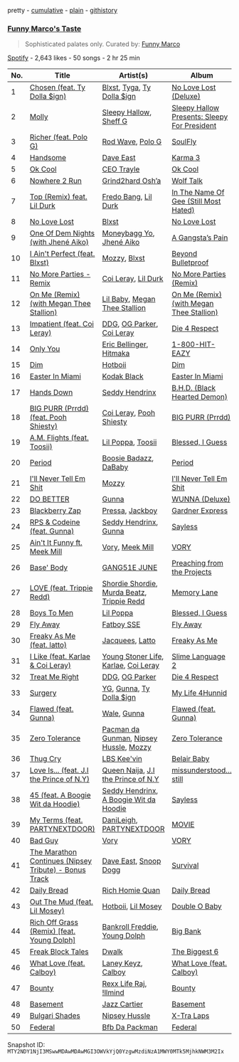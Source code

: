 pretty - [cumulative](/playlists/cumulative/37i9dQZF1DX89MTSIeRPLG.md) - [plain](/playlists/plain/37i9dQZF1DX89MTSIeRPLG) - [githistory](https://github.githistory.xyz/mackorone/spotify-playlist-archive/blob/main/playlists/plain/37i9dQZF1DX89MTSIeRPLG)

### [Funny Marco's Taste](https://open.spotify.com/playlist/37i9dQZF1DX89MTSIeRPLG)

> Sophisticated palates only\. Curated by: <a href="https://www.instagram.com/funnymarco/">Funny Marco</a>

[Spotify](https://open.spotify.com/user/spotify) - 2,643 likes - 50 songs - 2 hr 25 min

| No. | Title | Artist(s) | Album | Length |
|---|---|---|---|---|
| 1 | [Chosen \(feat\. Ty Dolla $ign\)](https://open.spotify.com/track/1dIWPXMX4kRHj6Dt2DStUQ) | [Blxst](https://open.spotify.com/artist/4qXC0i02bSFstECuXP2ZpL), [Tyga](https://open.spotify.com/artist/5LHRHt1k9lMyONurDHEdrp), [Ty Dolla $ign](https://open.spotify.com/artist/7c0XG5cIJTrrAgEC3ULPiq) | [No Love Lost \(Deluxe\)](https://open.spotify.com/album/7AwrgenNcTAJlJF3pKL0Qr) | 2:41 |
| 2 | [Molly](https://open.spotify.com/track/3m49rgJQUz5GU07RWjf5SH) | [Sleepy Hallow](https://open.spotify.com/artist/6EPlBSH2RSiettczlz7ihV), [Sheff G](https://open.spotify.com/artist/1tG7s7S4sq2eFFW0QZyLbm) | [Sleepy Hallow Presents: Sleepy For President](https://open.spotify.com/album/3P7EIeXmzJQNT1xs4Q6Xzd) | 2:44 |
| 3 | [Richer \(feat\. Polo G\)](https://open.spotify.com/track/0mehSdTadpXbHAWTrnrIXO) | [Rod Wave](https://open.spotify.com/artist/45TgXXqMDdF8BkjA83OM7z), [Polo G](https://open.spotify.com/artist/6AgTAQt8XS6jRWi4sX7w49) | [SoulFly](https://open.spotify.com/album/7q5xGp0tEnJ8s1ZumqiRSk) | 3:10 |
| 4 | [Handsome](https://open.spotify.com/track/6ioJIbTdQEpbvkTdPuwhF5) | [Dave East](https://open.spotify.com/artist/7e10JUMF7MJmmwYpnTSMI5) | [Karma 3](https://open.spotify.com/album/5Z9H6gen4nUySpLZzKy2y0) | 2:53 |
| 5 | [Ok Cool](https://open.spotify.com/track/7kOU7qeq1PV6R2ZJcKUyIQ) | [CEO Trayle](https://open.spotify.com/artist/6RuutbNl5ny8LAf1uSK3fS) | [Ok Cool](https://open.spotify.com/album/3zifa4JgjBDFXzhq2e7Gom) | 2:57 |
| 6 | [Nowhere 2 Run](https://open.spotify.com/track/6RCET3cus4uP5eX9zIpeOb) | [Grind2hard Osh’a](https://open.spotify.com/artist/2PnBmX5Wpq0hUQuGh9W5ET) | [Wolf Talk](https://open.spotify.com/album/5SVniwgSdrKp3lk4H3TivW) | 2:53 |
| 7 | [Top \(Remix\) feat\. Lil Durk](https://open.spotify.com/track/5S0QZGDvhgdED2WJGgxBKb) | [Fredo Bang](https://open.spotify.com/artist/4yTmEo2clwWq2jwelvqgVv), [Lil Durk](https://open.spotify.com/artist/3hcs9uc56yIGFCSy9leWe7) | [In The Name Of Gee \(Still Most Hated\)](https://open.spotify.com/album/18sKqGhmvXhfhgnzu3uj0T) | 2:38 |
| 8 | [No Love Lost](https://open.spotify.com/track/7HbSng0v9scr10DcmAZxe9) | [Blxst](https://open.spotify.com/artist/4qXC0i02bSFstECuXP2ZpL) | [No Love Lost](https://open.spotify.com/album/0pwGvLOBpgIgFlrQVSRqh9) | 1:46 |
| 9 | [One Of Dem Nights \(with Jhené Aiko\)](https://open.spotify.com/track/5CSID3PvGYFa3zNgid3ClE) | [Moneybagg Yo](https://open.spotify.com/artist/3tJoFztHeIJkJWMrx0td2f), [Jhené Aiko](https://open.spotify.com/artist/5ZS223C6JyBfXasXxrRqOk) | [A Gangsta’s Pain](https://open.spotify.com/album/5ffogo3K3fYibGWa93IzUe) | 2:23 |
| 10 | [I Ain't Perfect \(feat\. Blxst\)](https://open.spotify.com/track/5Ak6oUUC0r1KfU2sPXkSa5) | [Mozzy](https://open.spotify.com/artist/4AA474G2hRfrHyGrfyDseO), [Blxst](https://open.spotify.com/artist/4qXC0i02bSFstECuXP2ZpL) | [Beyond Bulletproof](https://open.spotify.com/album/3Ud5r7QHfMF1UhH8a5M1cH) | 3:32 |
| 11 | [No More Parties \- Remix](https://open.spotify.com/track/5A4WcRuy0FFEAC5pAK43oa) | [Coi Leray](https://open.spotify.com/artist/6AMd49uBDJfhf30Ak2QR5s), [Lil Durk](https://open.spotify.com/artist/3hcs9uc56yIGFCSy9leWe7) | [No More Parties \(Remix\)](https://open.spotify.com/album/4H8JPgTkCXVgVr8e2J5tKX) | 3:12 |
| 12 | [On Me \(Remix\) \(with Megan Thee Stallion\)](https://open.spotify.com/track/589jILaMtVqRiVxubmnLiF) | [Lil Baby](https://open.spotify.com/artist/5f7VJjfbwm532GiveGC0ZK), [Megan Thee Stallion](https://open.spotify.com/artist/181bsRPaVXVlUKXrxwZfHK) | [On Me \(Remix\) \(with Megan Thee Stallion\)](https://open.spotify.com/album/0Qta1EXfjfRgjE74XYEFta) | 2:15 |
| 13 | [Impatient \(feat\. Coi Leray\)](https://open.spotify.com/track/5LE8xsgXORBCV70UKd7ywp) | [DDG](https://open.spotify.com/artist/0WK3H9OErSn5zKOkOV5egm), [OG Parker](https://open.spotify.com/artist/5hhgghBFkLDdMn93GW4x3I), [Coi Leray](https://open.spotify.com/artist/6AMd49uBDJfhf30Ak2QR5s) | [Die 4 Respect](https://open.spotify.com/album/4TzzpYnIMI8opSO9koKKVG) | 4:05 |
| 14 | [Only You](https://open.spotify.com/track/7cmml6x2roZ79TepoRbnd0) | [Eric Bellinger](https://open.spotify.com/artist/7ibAWtDtmEfaVhc1FJ3Vl9), [Hitmaka](https://open.spotify.com/artist/1VeOsE6gNwoBsIAinCAb3l) | [1\-800\-HIT\-EAZY](https://open.spotify.com/album/49sZjOYtCwxpOhbwDXmaUi) | 2:29 |
| 15 | [Dim](https://open.spotify.com/track/0vAeNqXsZmFzMgRF486jcb) | [Hotboii](https://open.spotify.com/artist/220xv2aB3dsGxaJI1gGs7l) | [Dim](https://open.spotify.com/album/7iczpIXMnMAhDSt7kMKG1y) | 2:46 |
| 16 | [Easter In Miami](https://open.spotify.com/track/49lrrlWBTkVEIuHkjnf7tI) | [Kodak Black](https://open.spotify.com/artist/46SHBwWsqBkxI7EeeBEQG7) | [Easter In Miami](https://open.spotify.com/album/5ohdcadjBRwB6kHNMX0UFk) | 3:07 |
| 17 | [Hands Down](https://open.spotify.com/track/0AjxDudmpT7MMkqtwCtJbE) | [Seddy Hendrinx](https://open.spotify.com/artist/4TYOMrAFzxu8wO0yLIpOm4) | [B.H.D\. \(Black Hearted Demon\)](https://open.spotify.com/album/2Qeie0AYfdOr2Y0Gp9qCIT) | 2:37 |
| 18 | [BIG PURR \(Prrdd\) \(feat\. Pooh Shiesty\)](https://open.spotify.com/track/5byWPNSh2hi0ULmDxBgLyV) | [Coi Leray](https://open.spotify.com/artist/6AMd49uBDJfhf30Ak2QR5s), [Pooh Shiesty](https://open.spotify.com/artist/5F1aAS1duwlzExnPs3l2Xe) | [BIG PURR \(Prrdd\)](https://open.spotify.com/album/4I7EKdVEB8S9LjRfNoOV0o) | 1:56 |
| 19 | [A.M\. Flights \(feat\. Toosii\)](https://open.spotify.com/track/37mxyK3wdiHlv6MDuQJnAp) | [Lil Poppa](https://open.spotify.com/artist/2hq1yEIcPd7KMLmU6h77Cg), [Toosii](https://open.spotify.com/artist/6BH1xcDkwbbyrLMUKECsW1) | [Blessed, I Guess](https://open.spotify.com/album/2g74qnJkJJcXB0XAZbBXAL) | 2:03 |
| 20 | [Period](https://open.spotify.com/track/6SNYJG1rOe01x83XtaXXNi) | [Boosie Badazz](https://open.spotify.com/artist/6z7xFFHxYkE9t8bwIF0Bvg), [DaBaby](https://open.spotify.com/artist/4r63FhuTkUYltbVAg5TQnk) | [Period](https://open.spotify.com/album/0TV6rA9EkTHEVNOjfsyLFS) | 3:20 |
| 21 | [I'll Never Tell Em Shit](https://open.spotify.com/track/1BFXOnTTLceecy6N2xDgCV) | [Mozzy](https://open.spotify.com/artist/4AA474G2hRfrHyGrfyDseO) | [I'll Never Tell Em Shit](https://open.spotify.com/album/6OPXGevMn8h54jmk4LWgG1) | 2:57 |
| 22 | [DO BETTER](https://open.spotify.com/track/3BOosbDTBZKTOwTbfaQmHY) | [Gunna](https://open.spotify.com/artist/2hlmm7s2ICUX0LVIhVFlZQ) | [WUNNA \(Deluxe\)](https://open.spotify.com/album/6FfYIKA59pCFs2d1FB79Pq) | 2:32 |
| 23 | [Blackberry Zap](https://open.spotify.com/track/7nQ5vYfpRleN1UPTD1vgj1) | [Pressa](https://open.spotify.com/artist/5olrQpDroHT7sjmYWMLivy), [Jackboy](https://open.spotify.com/artist/2S2mt1DiA4QKdKvtqwxrbB) | [Gardner Express](https://open.spotify.com/album/24nydg8i966CawS06yCtZh) | 2:58 |
| 24 | [RPS & Codeine \(feat\. Gunna\)](https://open.spotify.com/track/4ZUnCQ1wwsxIt2r43Mb2YY) | [Seddy Hendrinx](https://open.spotify.com/artist/4TYOMrAFzxu8wO0yLIpOm4), [Gunna](https://open.spotify.com/artist/2hlmm7s2ICUX0LVIhVFlZQ) | [Sayless](https://open.spotify.com/album/09cQYh4fbHWyUwRBYbg4nJ) | 3:02 |
| 25 | [Ain't It Funny ft\. Meek Mill](https://open.spotify.com/track/0ftCFsa6FKV37aB2CVtkzd) | [Vory](https://open.spotify.com/artist/0GeeIVcvGA8GSlWsoY1dkG), [Meek Mill](https://open.spotify.com/artist/20sxb77xiYeusSH8cVdatc) | [VORY](https://open.spotify.com/album/5iRW5fHWYfewFUalgau4QA) | 3:03 |
| 26 | [Base' Body](https://open.spotify.com/track/2l7z6Z05tlyJfJMP2Q0gT6) | [GANG51E JUNE](https://open.spotify.com/artist/5WPIT3gvl0GWGIMFBkFvUe) | [Preaching from the Projects](https://open.spotify.com/album/4aTRMIvievsHXpizRHEx49) | 2:30 |
| 27 | [LOVE \(feat\. Trippie Redd\)](https://open.spotify.com/track/19FE7YCq8xxijzQNqFnGAd) | [Shordie Shordie](https://open.spotify.com/artist/5fyvTyetDr7gvLafBsEEhU), [Murda Beatz](https://open.spotify.com/artist/3CbYyyd8wH3RT6t0jwpdzC), [Trippie Redd](https://open.spotify.com/artist/6Xgp2XMz1fhVYe7i6yNAax) | [Memory Lane](https://open.spotify.com/album/6m30knOGvtlQGoN4qMqtbp) | 4:15 |
| 28 | [Boys To Men](https://open.spotify.com/track/5EBrAbr17vTY143Fo1Cwop) | [Lil Poppa](https://open.spotify.com/artist/2hq1yEIcPd7KMLmU6h77Cg) | [Blessed, I Guess](https://open.spotify.com/album/2g74qnJkJJcXB0XAZbBXAL) | 2:04 |
| 29 | [Fly Away](https://open.spotify.com/track/3HwqBzrxs7MFY91C6152en) | [Fatboy SSE](https://open.spotify.com/artist/3z2IySIVkUy23tiLxLy4Wh) | [Fly Away](https://open.spotify.com/album/3qftkbsS2zu16yMRbwIPWa) | 2:28 |
| 30 | [Freaky As Me \(feat\. latto\)](https://open.spotify.com/track/3T6YpSTeFtJBLgGulRk5Mi) | [Jacquees](https://open.spotify.com/artist/4tMm1dU6Gn04VAZ9ClHcIZ), [Latto](https://open.spotify.com/artist/3MdXrJWsbVzdn6fe5JYkSQ) | [Freaky As Me](https://open.spotify.com/album/4DY4dzCmlC0qvZgk62HXru) | 2:09 |
| 31 | [I Like \(feat\. Karlae & Coi Leray\)](https://open.spotify.com/track/1OuwfVcdn99T9SPBHaVTNn) | [Young Stoner Life](https://open.spotify.com/artist/1xr2G8Hlx4QWmT9HaUbmoO), [Karlae](https://open.spotify.com/artist/6RY7kT6PGGzAA3TG3s4Qmp), [Coi Leray](https://open.spotify.com/artist/6AMd49uBDJfhf30Ak2QR5s) | [Slime Language 2](https://open.spotify.com/album/3ihwKkIMJWmmp1huNH0iWC) | 3:09 |
| 32 | [Treat Me Right](https://open.spotify.com/track/1K7fLNnA0T0hotZlJDqr78) | [DDG](https://open.spotify.com/artist/0WK3H9OErSn5zKOkOV5egm), [OG Parker](https://open.spotify.com/artist/5hhgghBFkLDdMn93GW4x3I) | [Die 4 Respect](https://open.spotify.com/album/4TzzpYnIMI8opSO9koKKVG) | 2:56 |
| 33 | [Surgery](https://open.spotify.com/track/3RniWkfPXJGxxM4IeBBRCe) | [YG](https://open.spotify.com/artist/0A0FS04o6zMoto8OKPsDwY), [Gunna](https://open.spotify.com/artist/2hlmm7s2ICUX0LVIhVFlZQ), [Ty Dolla $ign](https://open.spotify.com/artist/7c0XG5cIJTrrAgEC3ULPiq) | [My Life 4Hunnid](https://open.spotify.com/album/3g2sgN6wC92EwuEA9hLbH0) | 3:36 |
| 34 | [Flawed \(feat\. Gunna\)](https://open.spotify.com/track/2W9fORGdpOPoCvkbCZL9t8) | [Wale](https://open.spotify.com/artist/67nwj3Y5sZQLl72VNUHEYE), [Gunna](https://open.spotify.com/artist/2hlmm7s2ICUX0LVIhVFlZQ) | [Flawed \(feat\. Gunna\)](https://open.spotify.com/album/79nszPHl1lNtFjEThFXYOI) | 3:24 |
| 35 | [Zero Tolerance](https://open.spotify.com/track/4jStn4ko3zvyLkY2upthYM) | [Pacman da Gunman](https://open.spotify.com/artist/33VENhd4NxUxZztcOX7KP2), [Nipsey Hussle](https://open.spotify.com/artist/0EeQBlQJFiAfJeVN2vT9s0), [Mozzy](https://open.spotify.com/artist/4AA474G2hRfrHyGrfyDseO) | [Zero Tolerance](https://open.spotify.com/album/4XyOdD2CwwEWZbSzjcZhgZ) | 4:17 |
| 36 | [Thug Cry](https://open.spotify.com/track/74PG0V0b2yt1xZqTNkL2Tr) | [LBS Kee'vin](https://open.spotify.com/artist/7CnxjDbOLSjMEAcyehjztA) | [Belair Baby](https://open.spotify.com/album/1iegXh1wkEkwo9Z74nwO4K) | 2:18 |
| 37 | [Love Is..\. \(feat\. J.I the Prince of N.Y\)](https://open.spotify.com/track/5CN84d2bDUq06b4gbeTvaj) | [Queen Naija](https://open.spotify.com/artist/3nViOFa3kZW8OMSNOzwr98), [J.I the Prince of N.Y](https://open.spotify.com/artist/2eqoJbzUGDwys5ENUkbT3h) | [missunderstood…still](https://open.spotify.com/album/4ko4EFBOkaaPHfQDRr8UAO) | 3:55 |
| 38 | [45 \(feat\. A Boogie Wit da Hoodie\)](https://open.spotify.com/track/5DVo2XcdsgEbBsN4bdw5b7) | [Seddy Hendrinx](https://open.spotify.com/artist/4TYOMrAFzxu8wO0yLIpOm4), [A Boogie Wit da Hoodie](https://open.spotify.com/artist/31W5EY0aAly4Qieq6OFu6I) | [Sayless](https://open.spotify.com/album/09cQYh4fbHWyUwRBYbg4nJ) | 2:35 |
| 39 | [My Terms \(feat\. PARTYNEXTDOOR\)](https://open.spotify.com/track/4PjrqJ7IHDgb6CWHVQqsfM) | [DaniLeigh](https://open.spotify.com/artist/0XIKGBo9PnK1ApI5tZA60d), [PARTYNEXTDOOR](https://open.spotify.com/artist/2HPaUgqeutzr3jx5a9WyDV) | [MOVIE](https://open.spotify.com/album/4d9fUkdY8BOJK0awqObMs6) | 2:52 |
| 40 | [Bad Guy](https://open.spotify.com/track/7emJRAhUHhLtBtvzjDpjMC) | [Vory](https://open.spotify.com/artist/0GeeIVcvGA8GSlWsoY1dkG) | [VORY](https://open.spotify.com/album/5iRW5fHWYfewFUalgau4QA) | 3:12 |
| 41 | [The Marathon Continues \(Nipsey Tribute\) \- Bonus Track](https://open.spotify.com/track/7oUSLvxTERNMcXFQ3gQtjz) | [Dave East](https://open.spotify.com/artist/7e10JUMF7MJmmwYpnTSMI5), [Snoop Dogg](https://open.spotify.com/artist/7hJcb9fa4alzcOq3EaNPoG) | [Survival](https://open.spotify.com/album/555WY4PFhQaqYEO0r65kBn) | 3:45 |
| 42 | [Daily Bread](https://open.spotify.com/track/2q8w0FVUapLrSuOMtZ5Evh) | [Rich Homie Quan](https://open.spotify.com/artist/5lHRUCqkQZCIWeX7xG4sYT) | [Daily Bread](https://open.spotify.com/album/2AzQFWR0a5KE3ZpI1rfPvq) | 2:51 |
| 43 | [Out The Mud \(feat\. Lil Mosey\)](https://open.spotify.com/track/68s7g9a9pshjRoCddmqiTi) | [Hotboii](https://open.spotify.com/artist/220xv2aB3dsGxaJI1gGs7l), [Lil Mosey](https://open.spotify.com/artist/5zctI4wO9XSKS8XwcnqEHk) | [Double O Baby](https://open.spotify.com/album/2amCTXV3JjDObBU5Q2x6VK) | 3:19 |
| 44 | [Rich Off Grass \(Remix\) \[feat\. Young Dolph\]](https://open.spotify.com/track/6zCFXBYD4mZCCmDjk33gzb) | [Bankroll Freddie](https://open.spotify.com/artist/20vLls6BmcHB0zEwpB91O2), [Young Dolph](https://open.spotify.com/artist/3HiuzBlSW7pGDXlSFMhO2g) | [Big Bank](https://open.spotify.com/album/4isyF97V7nFks5mQMkZdf9) | 2:58 |
| 45 | [Freak Block Tales](https://open.spotify.com/track/3Oz4YqNsVLjiGaV37hrt7Y) | [Dwalk](https://open.spotify.com/artist/6eTtN1ArNtkXCPZJ8riM0T) | [The Biggest 6](https://open.spotify.com/album/1IyesdAqIGoe92UBLnFm0Z) | 2:35 |
| 46 | [What Love \(feat\. Calboy\)](https://open.spotify.com/track/5jMFydUe95EhbZ6lP0Xfww) | [Laney Keyz](https://open.spotify.com/artist/2MNOwWX8xpY7yqZezNVdMC), [Calboy](https://open.spotify.com/artist/0HkcYmcjrBR3SCw9Ld5VZk) | [What Love \(feat\. Calboy\)](https://open.spotify.com/album/4oomgcSMVy7zPCwnZmPQJY) | 3:10 |
| 47 | [Bounty](https://open.spotify.com/track/1q8rLyDciaRexy0AzNF0Eg) | [Rexx Life Raj](https://open.spotify.com/artist/5rDXcEIODl8TgGTgrntnjX), [!llmind](https://open.spotify.com/artist/0bw7sLDsNQTScMpmsNFukJ) | [Bounty](https://open.spotify.com/album/6jiBo4BcX2JkH8SPGEmrrS) | 3:46 |
| 48 | [Basement](https://open.spotify.com/track/5O0aOOM4de60hINma1AB0k) | [Jazz Cartier](https://open.spotify.com/artist/0sc5zYshOdiFD4ayqMrJbJ) | [Basement](https://open.spotify.com/album/6rF4NnGkaNcE9nwjgXr0vI) | 2:26 |
| 49 | [Bulgari Shades](https://open.spotify.com/track/5Yg6YjAygNGeBnow6xrCQ6) | [Nipsey Hussle](https://open.spotify.com/artist/0EeQBlQJFiAfJeVN2vT9s0) | [X\-Tra Laps](https://open.spotify.com/album/0ooAquTpwq99XgS2XEmQYi) | 2:43 |
| 50 | [Federal](https://open.spotify.com/track/5H3RzvBoEUe3F4pXx6Vkqh) | [Bfb Da Packman](https://open.spotify.com/artist/3C1bStPNVIPmGIrORT5OlF) | [Federal](https://open.spotify.com/album/5sZbYgv631BBEsORd4Yxqb) | 2:22 |

Snapshot ID: `MTY2NDY1NjI3MSwwMDAwMDAwMGI3OWVkYjQ0YzgwMzdiNzA1MWY0MTk5MjhkNWM3M2Ix`

